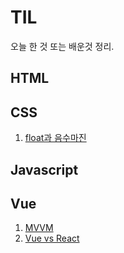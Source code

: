 # TIL
오늘 한 것 또는 배운것 정리.

## HTML

## CSS
1. [float과 음수마진](./TIL_CSS/floatAndMargin.md)

## Javascript

## Vue
1. [MVVM](./TIL_VUE/MVVM.md)
1. [Vue vs React](./TIL_VUE/Vue_vs_React.md)